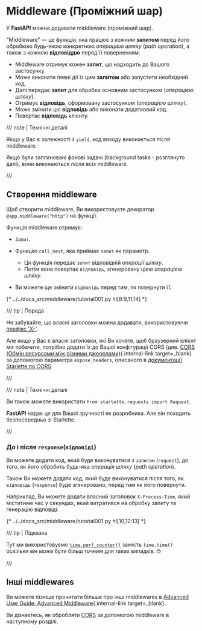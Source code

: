 # Middleware (Проміжний шар)

У **FastAPI** можна додавати middleware (проміжний шар).

"Middleware" — це функція, яка працює з кожним **запитом** перед його обробкою будь-якою конкретною *операцією шляху* (*path operation*), а також з кожною **відповіддю** перед її поверненням.

* Middleware отримує кожен **запит**, що надходить до Вашого застосунку.
* Може виконати певні дії із цим **запитом** або запустити необхідний код.
* Далі передає **запит** для обробки основним застосунком (*операцією шляху*).
* Отримує **відповідь**, сформовану застосунком (*операцією шляху*).
* Може змінити цю **відповідь** або виконати додатковий код.
* Повертає **відповідь** клієнту.

/// note | Технічні деталі

Якщо у Вас є залежності з `yield`, код виходу виконається *після* middleware.

Якщо були заплановані фонові задачі (background tasks - розглянуто далі), вони виконаються *після* всіх middleware.

///

## Створення middleware

Щоб створити middleware, Ви використовуєте декоратор `@app.middleware("http")` на функції.

Функція middleware отримує:

* `Запит`.
* Функцію `call_next`, яка приймає `запит` як параметр.
    * Ця функція передає `запит` відповідній *операції шляху*.
    * Потім вона повертає `відповідь`, згенеровану цією *операцією шляху*.

* Ви можете ще змінити `відповідь` перед тим, як повернути її.


{* ../../docs_src/middleware/tutorial001.py hl[8:9,11,14] *}

/// tip | Порада

Не забувайте, що власні заголовки можна додавати, використовуючи <a href="https://developer.mozilla.org/en-US/docs/Web/HTTP/Headers" class="external-link" target="_blank">префікс 'X-'</a>.

Але якщо у Вас є власні заголовки, які Ви хочете, щоб браузерний клієнт міг побачити, потрібно додати їх до Вашої конфігурації CORS (див. [CORS (Обмін ресурсами між різними джерелами)](cors.md){.internal-link target=_blank} за допомогою параметра `expose_headers`, описаного в <a href="https://www.starlette.dev/middleware/#corsmiddleware" class="external-link" target="_blank">документації Starlette по CORS</a>.

///

/// note | Технічні деталі

Ви також можете використати `from starlette.requests import Request`.

**FastAPI** надає це для Вашої зручності як розробника. Але він походить безпосередньо зі Starlette.

///

### До і після `response`(`відповіді`)

Ви можете додати код, який буде виконуватися з `запитом` (`request`), до того, як його обробить будь-яка *операція шляху* (*path operation*).

Також Ви можете додати код, який буде виконуватися після того, як `відповідь` (`response`) буде згенеровано, перед тим як його повернути.

Наприклад, Ви можете додати власний заголовок `X-Process-Time`, який міститиме час у секундах, який витратився на обробку запиту та генерацію відповіді:

{* ../../docs_src/middleware/tutorial001.py hl[10,12:13] *}


/// tip | Підказка

Тут ми використовуємо <a href="https://docs.python.org/3/library/time.html#time.perf_counter" class="external-link" target="_blank">`time.perf_counter()`</a> замість `time.time()` оскільки він може бути більш точним для таких випадків. 🤓

///

## Інші middlewares

Ви можете пізніше прочитати більше про інші middlewares в [Advanced User Guide: Advanced Middleware](../advanced/middleware.md){.internal-link target=_blank}.

Ви дізнаєтесь, як обробляти <abbr title="Cross-Origin Resource Sharing">CORS</abbr> за допомогою middleware в наступному розділі.
